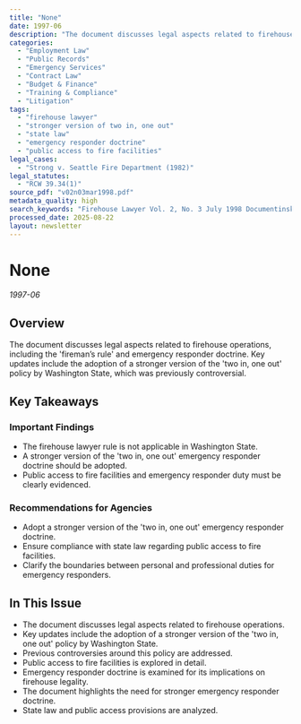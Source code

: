 ```yaml
---
title: "None"
date: 1997-06
description: "The document discusses legal aspects related to firehouse operations, including the 'fireman’s rule' and emergency responder doctrine. Key updates include the adoption of a stronger version of the 'two in, one out' policy by Washington State, which was previously controversial."
categories:
  - "Employment Law"
  - "Public Records"
  - "Emergency Services"
  - "Contract Law"
  - "Budget & Finance"
  - "Training & Compliance"
  - "Litigation"
tags:
  - "firehouse lawyer"
  - "stronger version of two in, one out"
  - "state law"
  - "emergency responder doctrine"
  - "public access to fire facilities"
legal_cases:
  - "Strong v. Seattle Fire Department (1982)"
legal_statutes:
  - "RCW 39.34(1)"
source_pdf: "v02n03mar1998.pdf"
metadata_quality: high
search_keywords: "Firehouse Lawyer Vol. 2, No. 3 July 1998 Documentinsky Legal Consulting LLC 1997-1998. The firehouse lawyer doctrine was characterized as one not involving certain hazards...."
processed_date: 2025-08-22
layout: newsletter
---
```


# None

*1997-06*

## Overview

The document discusses legal aspects related to firehouse operations, including the 'fireman’s rule' and emergency responder doctrine. Key updates include the adoption of a stronger version of the 'two in, one out' policy by Washington State, which was previously controversial.

## Key Takeaways

### Important Findings

- The firehouse lawyer rule is not applicable in Washington State.
- A stronger version of the 'two in, one out' emergency responder doctrine should be adopted.
- Public access to fire facilities and emergency responder duty must be clearly evidenced.

### Recommendations for Agencies

- Adopt a stronger version of the 'two in, one out' emergency responder doctrine.
- Ensure compliance with state law regarding public access to fire facilities.
- Clarify the boundaries between personal and professional duties for emergency responders.

## In This Issue

- The document discusses legal aspects related to firehouse operations.
- Key updates include the adoption of a stronger version of the 'two in, one out' policy by Washington State.
- Previous controversies around this policy are addressed.
- Public access to fire facilities is explored in detail.
- Emergency responder doctrine is examined for its implications on firehouse legality.
- The document highlights the need for stronger emergency responder doctrine.
- State law and public access provisions are analyzed.

